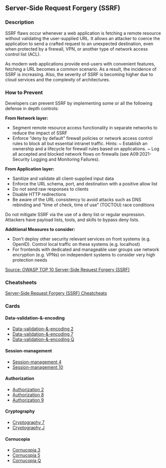 ## Server-Side Request Forgery (SSRF)
### Description
SSRF flaws occur whenever a web application is fetching a remote resource without validating the user-supplied URL. It allows an attacker to coerce the application to send a crafted request to an unexpected destination, even when protected by a firewall, VPN, or another type of network access control list (ACL).

As modern web applications provide end-users with convenient features, fetching a URL becomes a common scenario. As a result, the incidence of SSRF is increasing. Also, the severity of SSRF is becoming higher due to cloud services and the complexity of architectures.

### How to Prevent
Developers can prevent SSRF by implementing some or all the following defense in depth controls:

**From Network layer:**
- Segment remote resource access functionality in separate networks to reduce the impact of SSRF
- Enforce “deny by default” firewall policies or network access control rules to block all but essential intranet traffic.
Hints:
~ Establish an ownership and a lifecycle for firewall rules based on applications.
~ Log all accepted and blocked network flows on firewalls (see A09:2021-Security Logging and Monitoring Failures).

**From Application layer:**
- Sanitize and validate all client-supplied input data
- Enforce the URL schema, port, and destination with a positive allow list
- Do not send raw responses to clients
- Disable HTTP redirections
- Be aware of the URL consistency to avoid attacks such as DNS rebinding and “time of check, time of use” (TOCTOU) race conditions

Do not mitigate SSRF via the use of a deny list or regular expression. Attackers have payload lists, tools, and skills to bypass deny lists.

**Additional Measures to consider:**
- Don't deploy other security relevant services on front systems (e.g. OpenID). Control local traffic on these systems (e.g. localhost)
- For frontends with dedicated and manageable user groups use network encryption (e.g. VPNs) on independent systems to consider very high protection needs

[Source: OWASP TOP 10 Server-Side Request Forgery (SSRF)](https://owasp.org/Top10/A10_2021-Server-Side_Request_Forgery_%28SSRF%29/)

### Cheatsheets
[Server-Side Request Forgery (SSRF) Cheatcheats](https://cheatsheetseries.owasp.org/IndexTopTen.html#a102021-server-side-request-forgery-ssrf)

### Cards
#### Data-validation-&-encoding
- [Data-validation-&-encoding 2](/cards/VE2)
- [Data-validation-&-encoding 7](/cards/VE7)
- [Data-validation-&-encoding Q](/cards/VEQ)

#### Session-management
- [Session-management 4](/cards/SM4)
- [Session-management 10](/cards/SMX)

#### Authorization
- [Authorization 2](/cards/AZ2)
- [Authorization 8](/cards/AZ8)
- [Authorization 9](/cards/AZ9)

#### Cryptography
- [Cryptography 7](/cards/CR7)
- [Cryptography J](/cards/CRJ)

#### Cornucopia
- [Cornucopia 3](/cards/C3)
- [Cornucopia 5](/cards/C5)
- [Cornucopia Q](/cards/CQ)